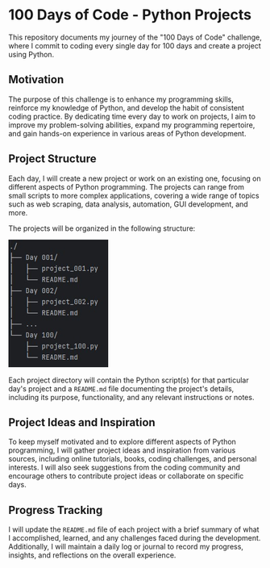 # 100 Days of Code - Python Projects

This repository documents my journey of the "100 Days of Code" challenge, where I commit to coding every single day for 100 days and create a project using Python.

## Motivation

The purpose of this challenge is to enhance my programming skills, reinforce my knowledge of Python, and develop the habit of consistent coding practice. By dedicating time every day to work on projects, I aim to improve my problem-solving abilities, expand my programming repertoire, and gain hands-on experience in various areas of Python development.

## Project Structure

Each day, I will create a new project or work on an existing one, focusing on different aspects of Python programming. The projects can range from small scripts to more complex applications, covering a wide range of topics such as web scraping, data analysis, automation, GUI development, and more.

The projects will be organized in the following structure:




![Project Structure](structure.jpg)


Each project directory will contain the Python script(s) for that particular day's project and a `README.md` file documenting the project's details, including its purpose, functionality, and any relevant instructions or notes.

## Project Ideas and Inspiration

To keep myself motivated and to explore different aspects of Python programming, I will gather project ideas and inspiration from various sources, including online tutorials, books, coding challenges, and personal interests. I will also seek suggestions from the coding community and encourage others to contribute project ideas or collaborate on specific days.

## Progress Tracking

I will update the `README.md` file of each project with a brief summary of what I accomplished, learned, and any challenges faced during the development. Additionally, I will maintain a daily log or journal to record my progress, insights, and reflections on the overall experience.
